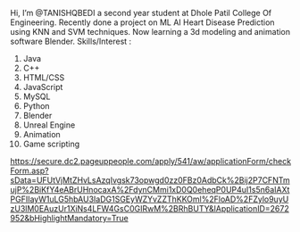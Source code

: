Hi, I’m @TANISHQBEDI a second year student at Dhole Patil College Of Engineering.
Recently done a project on ML AI Heart Disease Prediction using KNN and SVM techniques.
Now learning a 3d modeling and animation software Blender.
Skills/Interest :
1) Java
2) C++
3) HTML/CSS
4) JavaScript
5) MySQL
6) Python
7) Blender
8) Unreal Engine
9) Animation
10) Game scripting


https://secure.dc2.pageuppeople.com/apply/541/aw/applicationForm/checkForm.asp?sData=UFUtVjMtZHvLsAzqIvgsk73opwgd0zz0FBz0AdbCk%2Bij2P7CFNTmujP%2BiKfY4eABrUHnocaxA%2FdynCMmi1xD0Q0eheqP0UP4uI1s5n6aIAXtPGFIIayW1uLG5hbAU3IaDG1SGEyWZYvZZThKKOml%2FloAD%2FZylo9uyUzU3lM0EAuzUr1XiNs4LFW4GsC0GIRwM%2BRhBUTY&lApplicationID=2672952&bHighlightMandatory=True
